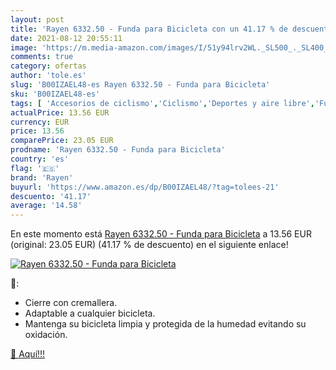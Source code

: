 ```yaml
---
layout: post
title: 'Rayen 6332.50 - Funda para Bicicleta con un 41.17 % de descuento'
date: 2021-08-12 20:55:11
image: 'https://m.media-amazon.com/images/I/51y94lrv2WL._SL500_._SL400_.jpg'
comments: true
category: ofertas
author: 'tole.es'
slug: 'B00IZAEL48-es Rayen 6332.50 - Funda para Bicicleta'
sku: 'B00IZAEL48-es'
tags: [ 'Accesorios de ciclismo','Ciclismo','Deportes y aire libre','Fundas para bicicletas','Ropa y equipo para deportes','bicicleta','rayen', ]
actualPrice: 13.56 EUR
currency: EUR
price: 13.56
comparePrice: 23.05 EUR
prodname: 'Rayen 6332.50 - Funda para Bicicleta'
country: 'es'
flag: '🇪🇸'
brand: 'Rayen'
buyurl: 'https://www.amazon.es/dp/B00IZAEL48/?tag=tolees-21'
descuento: '41.17'
average: '14.58'
---
```


En este momento está [Rayen 6332.50 - Funda para Bicicleta](https://www.amazon.es/dp/B00IZAEL48/?tag=tolees-21) a 13.56 EUR (original: 23.05 EUR) (41.17 %  de descuento) en el siguiente enlace!

[![Rayen 6332.50 - Funda para Bicicleta](https://m.media-amazon.com/images/I/51y94lrv2WL._SL500_._SL400_.jpg)](https://www.amazon.es/dp/B00IZAEL48/?tag=tolees-21)

🔎:

- Cierre con cremallera.
- Adaptable a cualquier bicicleta.
- Mantenga su bicicleta limpia y protegida de la humedad evitando su oxidación.

[🛒 Aquí!!!](https://www.amazon.es/dp/B00IZAEL48/?tag=tolees-21)
